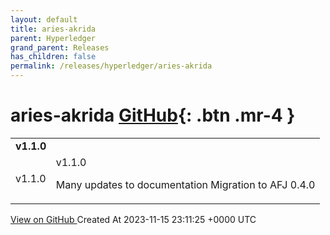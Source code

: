 ```yaml
---
layout: default
title: aries-akrida
parent: Hyperledger
grand_parent: Releases
has_children: false
permalink: /releases/hyperledger/aries-akrida
---
```


# aries-akrida <span class="fs-3 right-align">[GitHub](https://github.com/hyperledger/aries-akrida){: .btn .mr-4 }</span>


<div>
    <table>
        <tr>
            <td colspan="2">
                <b>
                    v1.1.0
                </b>
            </td>
        </tr>
        <tr>
            <td>
                <span class="chip">
                    v1.1.0
                </span>
            </td>
            <td>
                v1.1.0

Many updates to documentation
Migration to AFJ 0.4.0
            </td>
        </tr>
    </table>
    <a href="https://github.com/hyperledger/aries-akrida/releases/tag/v1.1.0" class=".btn">
        View on GitHub
    </a>
    <span class="right-align">
        Created At 2023-11-15 23:11:25 +0000 UTC
    </span>
</div>

